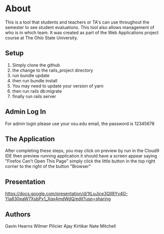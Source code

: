 
# About
  This is a tool that students and teachers or TA's can use throughout the semester to see student evaluations. This tool also allows management of who is in which team. It was created as part of the Web Applications project course at The Ohio State University.

## Setup
  
  1) Simply clone the github
  2) the change to the rails_project directory
  3) run bundle update
  4) then run bundle install
  5) You may need to update your version of yarn
  6) then run rails db:migrate
  7) finally run rails server
  
  
## Admin Log In
  
  For admin login please use your osu.edu email, the password is 12345678
  
## The Application

  After completing these steps, you may click on preview by run in the Cloud9 IDE
    then preview running application
    it should have a screen appear saying "Firefox Can't Open This Page" 
      simply click the little button in the top right corner to the right of the button "Browser"
      
  
  
## Presentation
  https://docs.google.com/presentation/d/1tLuJice3QlI8Yv4G-Yla830eaW7XsbPx1_Xqx4mdWdQ/edit?usp=sharing

## Authors


  Gavin Hearns
  Wilmer Pilicier
  Ajay Kirtikar
  Nate Mitchell
